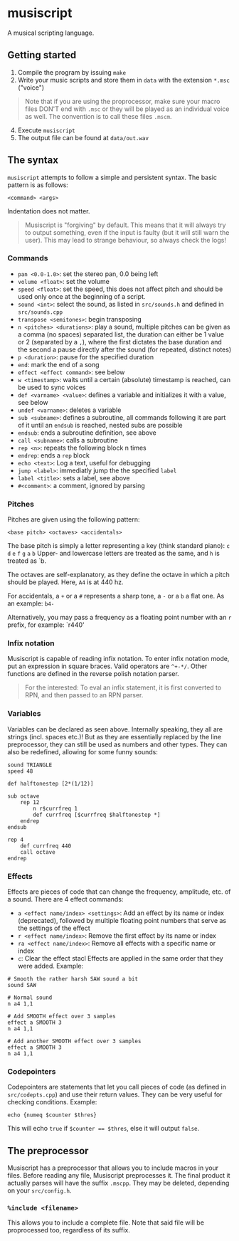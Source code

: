 # musiscript

A musical scripting language.

## Getting started

1) Compile the program by issuing `make`
2) Write your music scripts and store them in `data` with the extension `*.msc` ("voice")
> Note that if you are using the proprocessor, make sure your macro files DON'T end with `.msc` or they will be played as an individual voice as well. The convention is to call these files `.mscm`.
4) Execute `musiscript`
5) The output file can be found at `data/out.wav`

## The syntax

`musiscript` attempts to follow a simple and persistent syntax. The basic pattern is as follows:
```
<command> <args>
```
Indentation does not matter.

> Musiscript is "forgiving" by default. This means that it will always try to output something, even if the input is faulty (but it will still warn the user). This may lead to strange behaviour, so always check the logs!

### Commands

- `pan <0.0-1.0>`: set the stereo pan, 0.0 being left
- `volume <float>`: set the volume
- `speed <float>`: set the speed, this does not affect pitch and should be used only once at the beginning of a script.
- `sound <int>`: select the sound, as listed in `src/sounds.h` and defined in `src/sounds.cpp`
- `transpose <semitones>`: begin transposing
- `n <pitches> <durations>`: play a sound, multiple pitches can be given as a comma (no spaces) separated list,
the duration can either be 1 value or 2 (separated by a `,`), where the first dictates the base duration and the second a pause directly after the sound (for repeated, distinct notes)
- `p <duration>`: pause for the specified duration
- `end`: mark the end of a song
- `effect <effect command>`: see below
- `w <timestamp>`: waits until a certain (absolute) timestamp is reached, can be used to sync voices
- `def <varname> <value>`: defines a variable and initializes it with a value, see below
- `undef <varname>`: deletes a variable
- `sub <subname>`: defines a subroutine, all commands following it are part of it until an `endsub` is reached, nested subs are possible
- `endsub`: ends a subroutine definition, see above
- `call <subname>`: calls a subroutine
- `rep <n>`: repeats the following block n times
- `endrep`: ends a `rep` block
- `echo <text>`: Log a text, useful for debugging
- `jump <label>`: immediatly jump the the specified `label`
- `label <title>`: sets a label, see above
- `#<comment>`: a comment, ignored by parsing

### Pitches

Pitches are given using the following pattern:
```
<base pitch> <octaves> <accidentals>
```
The base pitch is simply a letter representing a key (think standard piano): `c` `d` `e` `f` `g` `a` `b`
Upper- and lowercase letters are treated as the same, and `h` is treated as `b.

The octaves are self-explanatory, as they define the octave in which a pitch should be played. Here, `A4` is at 440 hz.

For accidentals, a `+` or a `#` represents a sharp tone, a `-` or a `b` a flat one. As an example: `b4-`

Alternatively, you may pass a frequency as a floating point number with an `r` prefix, for example: `r440'

### Infix notation

Musiscript is capable of reading infix notation. To enter infix notation mode, put an expression in square braces.
Valid operators are `^+-*/`. Other functions are defined in the reverse polish notation parser.
> For the interested: To eval an infix statement, it is first converted to RPN, and then passed to an RPN parser.

### Variables

Variables can be declared as seen above. Internally speaking, they all are strings (incl. spaces etc.)! But as they are essentially replaced by the line preprocessor, they can still be used as numbers and other types. They can also be redefined, allowing for some funny sounds:


```
sound TRIANGLE
speed 48

def halftonestep [2*(1/12)]

sub octave
    rep 12
        n r$currfreq 1
        def currfreq [$currfreq $halftonestep *]
    endrep
endsub

rep 4
    def currfreq 440
    call octave
endrep
```
 
### Effects
 
Effects are pieces of code that can change the frequency, amplitude, etc. of a sound. There are 4 effect commands:
 - `a <effect name/index> <settings>`: Add an effect by its name or index (deprecated), followed by multiple floating point numbers that serve as the settings of the effect
 - `r <effect name/index>`: Remove the first effect by its name or index
 - `ra <effect name/index>`: Remove all effects with a specific name or index
 - `c`: Clear the effect stacl
Effects are applied in the same order that they were added.
Example:

```
# Smooth the rather harsh SAW sound a bit
sound SAW

# Normal sound
n a4 1,1

# Add SMOOTH effect over 3 samples
effect a SMOOTH 3
n a4 1,1

# Add another SMOOTH effect over 3 samples
effect a SMOOTH 3
n a4 1,1
```

### Codepointers

Codepointers are statements that let you call pieces of code (as defined in `src/codepts.cpp`) and use their return values. They can be very useful for checking conditions.
Example:

```
echo {numeq $counter $thres}
```

This will echo `true` if `$counter == $thres`, else it will output `false`.

## The preprocessor

Musiscript has a preprocessor that allows you to include macros in your files.
Before reading any file, Musiscript preprocesses it.
The final product it actually parses will have the suffix `.mscpp`.
They may be deleted, depending on your `src/config.h`.

### `%include <filename>`

This allows you to include a complete file.
Note that said file will be proprocessed too, regardless of its suffix.
